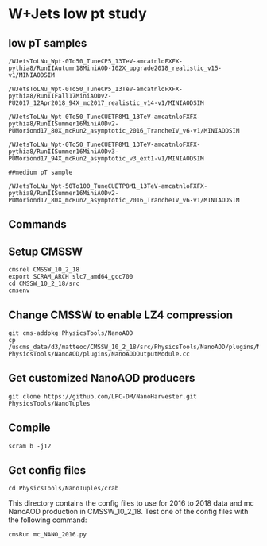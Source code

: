 # W+Jets low pt study

## low pT samples
    /WJetsToLNu_Wpt-0To50_TuneCP5_13TeV-amcatnloFXFX-pythia8/RunIIAutumn18MiniAOD-102X_upgrade2018_realistic_v15-v1/MINIAODSIM

    /WJetsToLNu_Wpt-0To50_TuneCP5_13TeV-amcatnloFXFX-pythia8/RunIIFall17MiniAODv2-PU2017_12Apr2018_94X_mc2017_realistic_v14-v1/MINIAODSIM

    /WJetsToLNu_Wpt-0To50_TuneCUETP8M1_13TeV-amcatnloFXFX-pythia8/RunIISummer16MiniAODv2-PUMoriond17_80X_mcRun2_asymptotic_2016_TrancheIV_v6-v1/MINIAODSIM

    /WJetsToLNu_Wpt-0To50_TuneCUETP8M1_13TeV-amcatnloFXFX-pythia8/RunIISummer16MiniAODv3-PUMoriond17_94X_mcRun2_asymptotic_v3_ext1-v1/MINIAODSIM

    ##medium pT sample

    /WJetsToLNu_Wpt-50To100_TuneCUETP8M1_13TeV-amcatnloFXFX-pythia8/RunIISummer16MiniAODv2-PUMoriond17_80X_mcRun2_asymptotic_2016_TrancheIV_v6-v1/MINIAODSIM

## Commands

## Setup CMSSW
````console
cmsrel CMSSW_10_2_18
export SCRAM_ARCH slc7_amd64_gcc700
cd CMSSW_10_2_18/src
cmsenv
````

## Change CMSSW to enable LZ4 compression
````console
git cms-addpkg PhysicsTools/NanoAOD
cp /uscms_data/d3/matteoc/CMSSW_10_2_18/src/PhysicsTools/NanoAOD/plugins/NanoAODOutputModule.cc PhysicsTools/NanoAOD/plugins/NanoAODOutputModule.cc
````
## Get customized NanoAOD producers
````console
git clone https://github.com/LPC-DM/NanoHarvester.git PhysicsTools/NanoTuples
````
## Compile
````console
scram b -j12
````
## Get config files
````console
cd PhysicsTools/NanoTuples/crab
````
This directory contains the config files to use for 2016 to 2018 data and mc NanoAOD production in CMSSW_10_2_18. Test one of the config files with the following command:
````console
cmsRun mc_NANO_2016.py
````

## 
